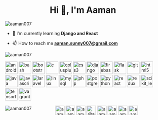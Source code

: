 <h1 align="center">Hi 👋, I'm Aaman</h1>
<p align="left"> <img src="https://komarev.com/ghpvc/?username=aaman007" alt="aaman007" /> </p>

- 🌱 I’m currently learning **Django and React**

- 📫 How to reach me **aaman.sunny007@gmail.com**

<p><img align="center" src="https://github-readme-stats.vercel.app/api?username=aaman007&show_icons=true" alt="aaman007" /></p>

<p align="left"><img src="https://devicons.github.io/devicon/devicon.git/icons/android/android-original-wordmark.svg" alt="android" width="40" height="40"/> <img src="https://www.vectorlogo.zone/logos/gnu_bash/gnu_bash-icon.svg" alt="bash" width="40" height="40"/> <img src="https://devicons.github.io/devicon/devicon.git/icons/bootstrap/bootstrap-plain.svg" alt="bootstrap" width="40" height="40"/> <img src="https://devicons.github.io/devicon/devicon.git/icons/c/c-original.svg" alt="c" width="40" height="40"/> <img src="https://devicons.github.io/devicon/devicon.git/icons/cplusplus/cplusplus-original.svg" alt="cplusplus" width="40" height="40"/> <img src="https://devicons.github.io/devicon/devicon.git/icons/css3/css3-original-wordmark.svg" alt="css3" width="40" height="40"/> <img src="https://devicons.github.io/devicon/devicon.git/icons/django/django-original.svg" alt="django" width="40" height="40"/> <img src="https://www.vectorlogo.zone/logos/firebase/firebase-icon.svg" alt="firebase" width="40" height="40"/> <img src="https://www.vectorlogo.zone/logos/pocoo_flask/pocoo_flask-icon.svg" alt="flask" width="40" height="40"/> <img src="https://www.vectorlogo.zone/logos/git-scm/git-scm-icon.svg" alt="git" width="40" height="40"/> <img src="https://devicons.github.io/devicon/devicon.git/icons/html5/html5-original-wordmark.svg" alt="html5" width="40" height="40"/> <img src="https://devicons.github.io/devicon/devicon.git/icons/java/java-original-wordmark.svg" alt="java" width="40" height="40"/> <img src="https://devicons.github.io/devicon/devicon.git/icons/javascript/javascript-original.svg" alt="javascript" width="40" height="40"/> <img src="https://devicons.github.io/devicon/devicon.git/icons/laravel/laravel-plain-wordmark.svg" alt="laravel" width="40" height="40"/> <img src="https://devicons.github.io/devicon/devicon.git/icons/linux/linux-original.svg" alt="linux" width="40" height="40"/> <img src="https://devicons.github.io/devicon/devicon.git/icons/mysql/mysql-original-wordmark.svg" alt="mysql" width="40" height="40"/> <img src="https://devicons.github.io/devicon/devicon.git/icons/php/php-original.svg" alt="php" width="40" height="40"/> <img src="https://devicons.github.io/devicon/devicon.git/icons/postgresql/postgresql-original-wordmark.svg" alt="postgresql" width="40" height="40"/> <img src="https://devicons.github.io/devicon/devicon.git/icons/python/python-original.svg" alt="python" width="40" height="40"/> <img src="https://devicons.github.io/devicon/devicon.git/icons/react/react-original-wordmark.svg" alt="react" width="40" height="40"/> <img src="https://devicons.github.io/devicon/devicon.git/icons/redux/redux-original.svg" alt="redux" width="40" height="40"/> <img src="https://upload.wikimedia.org/wikipedia/commons/0/05/Scikit_learn_logo_small.svg" alt="scikit_learn" width="40" height="40"/> <img src="https://www.vectorlogo.zone/logos/tensorflow/tensorflow-icon.svg" alt="tensorflow" width="40" height="40"/> <img src="https://www.vectorlogo.zone/logos/vagrantup/vagrantup-icon.svg" alt="vagrant" width="40" height="40"/></p>

<p><img align="left" src="https://github-readme-stats.vercel.app/api/top-langs/?username=aaman007&layout=compact" alt="aaman007" /></p>

<p align="center">
<a href="https://linkedin.com/in/aaman007" target="blank"><img align="center" src="https://cdn.jsdelivr.net/npm/simple-icons@3.0.1/icons/linkedin.svg" alt="aaman007" height="30" width="30" /></a>
<a href="https://fb.com/aaman007.r" target="blank"><img align="center" src="https://cdn.jsdelivr.net/npm/simple-icons@3.0.1/icons/facebook.svg" alt="aaman007.r" height="30" width="30" /></a>
<a href="https://instagram.com/aaman_007" target="blank"><img align="center" src="https://cdn.jsdelivr.net/npm/simple-icons@3.0.1/icons/instagram.svg" alt="aaman_007" height="30" width="30" /></a>
<a href="https://medium.com/@aaman007" target="blank"><img align="center" src="https://cdn.jsdelivr.net/npm/simple-icons@3.0.1/icons/medium.svg" alt="@aaman007" height="30" width="30" /></a>
<a href="https://www.codechef.com/users/aaman007" target="blank"><img align="center" src="https://cdn.jsdelivr.net/npm/simple-icons@3.1.0/icons/codechef.svg" alt="aaman007" height="30" width="30" /></a>
<a href="https://www.hackerrank.com/aaman007" target="blank"><img align="center" src="https://cdn.jsdelivr.net/npm/simple-icons@3.0.1/icons/hackerrank.svg" alt="aaman007" height="30" width="30" /></a>
<a href="https://codeforces.com/profile/aaman007" target="blank"><img align="center" src="https://cdn.jsdelivr.net/npm/simple-icons@3.0.1/icons/codeforces.svg" alt="aaman007" height="30" width="30" /></a>
<a href="https://www.leetcode.com/aaman007" target="blank"><img align="center" src="https://cdn.jsdelivr.net/npm/simple-icons@3.0.1/icons/leetcode.svg" alt="aaman007" height="30" width="30" /></a>
</p>
